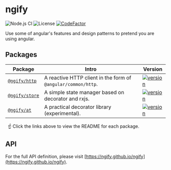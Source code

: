 # ngify

![Node.js CI](https://github.com/ngify/ngify/workflows/Node.js%20CI/badge.svg)
![License](https://img.shields.io/badge/License-MIT-blue.svg)
[![CodeFactor](https://www.codefactor.io/repository/github/ngify/ngify/badge)](https://www.codefactor.io/repository/github/ngify/ngify)

Use some of angular's features and design patterns to pretend you are using angular.

## Packages

| Package                                                                   | Intro                                                         | Version                                                                                                        |
| ------------------------------------------------------------------------- | ------------------------------------------------------------- | -------------------------------------------------------------------------------------------------------------- |
| [`@ngify/http`](https://github.com/ngify/ngify/tree/main/packages/http)   | A reactive HTTP client in the form of `@angular/common/http`. | [![version](https://img.shields.io/npm/v/@ngify/http/latest.svg)](https://www.npmjs.com/package/@ngify/http)   |
| [`@ngify/store`](https://github.com/ngify/ngify/tree/main/packages/store) | A simple state manager based on decorator and rxjs.           | [![version](https://img.shields.io/npm/v/@ngify/store/latest.svg)](https://www.npmjs.com/package/@ngify/store) |
| [`@ngify/at`](https://github.com/ngify/ngify/tree/main/packages/at)       | A practical decorator library (experimental).                 | [![version](https://img.shields.io/npm/v/@ngify/at/latest.svg)](https://www.npmjs.com/package/@ngify/at)       |

&nbsp; ☝️ Click the links above to view the README for each package.

## API

For the full API definition, please visit [https://ngify.github.io/ngify](https://ngify.github.io/ngify).